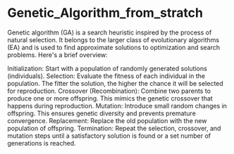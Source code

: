 # Genetic_Algorithm_from_stratch

 Genetic algorithm (GA) is a search heuristic inspired by the process of natural selection. It belongs to the larger class of evolutionary algorithms (EA) and is used to find approximate solutions to optimization and search problems. Here's a brief overview:

Initialization: Start with a population of randomly generated solutions (individuals).
Selection: Evaluate the fitness of each individual in the population. The fitter the solution, the higher the chance it will be selected for reproduction.
Crossover (Recombination): Combine two parents to produce one or more offspring. This mimics the genetic crossover that happens during reproduction.
Mutation: Introduce small random changes in offspring. This ensures genetic diversity and prevents premature convergence.
Replacement: Replace the old population with the new population of offspring.
Termination: Repeat the selection, crossover, and mutation steps until a satisfactory solution is found or a set number of generations is reached.
